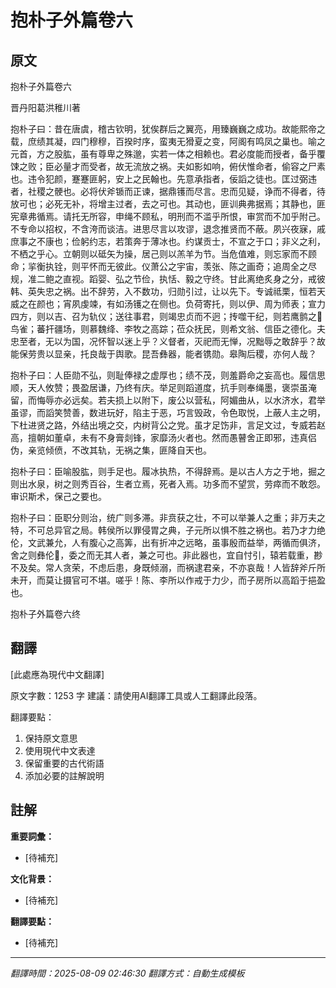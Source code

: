# 抱朴子外篇卷六

## 原文

抱朴子外篇卷六

晋丹阳葛洪稚川著

抱朴子曰：昔在唐虞，稽古钦明，犹俟群后之翼亮，用臻巍巍之成功。故能熙帝之载，庶绩其凝，四门穆穆，百揆时序，蛮夷无猾夏之变，阿阁有鸣凤之巢也。喻之元首，方之股肱，虽有尊卑之殊邈，实若一体之相赖也。君必度能而授者，备乎覆𫗧之败；臣必量才而受者，故无流放之祸。夫如影如响，俯伏惟命者，偷容之尸素也。违令犯颜，蹇蹇匪躬，安上之民翰也。先意承指者，佞謟之徒也。匡过弼违者，社稷之骾也。必将伏斧锧而正谏，据鼎镬而尽言。忠而见疑，诤而不得者，待放可也；必死无补，将增主过者，去之可也。其动也，匪训典弗据焉；其静也，匪宪章弗循焉。请托无所容，申绳不顾私，明刑而不滥乎所恨，审赏而不加乎附己。不专命以招权，不含洿而谈洁。进思尽言以攻谬，退念推贤而不蔽。夙兴夜寐，戚庶事之不康也；俭躬约志，若策奔于薄冰也。约谋贡士，不宣之于口；非义之利，不栖之乎心。立朝则以砥矢为操，居己则以羔羊为节。当危值难，则忘家而不顾命；㧛衡执铨，则平怀而无彼此。仪萧公之宇宙，羡张、陈之画奇；追周全之尽规，准二鲍之直视。蹈婴、弘之节俭，执恬、毅之守终。甘此离绝炙身之分，戒彼韩、英失忠之祸。出不辞劳，入不数功，归勋引过，让以先下。专诚祗栗，恒若天威之在颜也；宵夙虔竦，有如汤镬之在侧也。负荷寄托，则以伊、周为师表；宣力四方，则以吉、召为轨仪；送往事君，则竭忠贞而不迥；抟噬干纪，则若鹰鹯之𬷮鸟雀；蕃扞疆场，则慕魏绛、李牧之高踪；莅众抚民，则希文翁、信臣之德化。夫忠至者，无以为国，况怀智以迷上乎？义督者，灭祀而无惮，况黜辱之敢辞乎？故能保劳贵以显亲，托良哉于舆歌。昆吾彝器，能者镌勋。皋陶后稷，亦何人哉？

抱朴子曰：人臣勋不弘，则耻俸禄之虚厚也；绩不茂，则羞爵命之妄高也。履信思顺，天人攸赞；畏盈居谦，乃终有庆。举足则蹈道度，抗手则奉绳墨，褒崇虽淹留，而悔辱亦必远矣。若夫损上以附下，废公以营私，阿媚曲从，以水济水，君举虽谬，而謟笑赞善，数进玩好，陷主于恶，巧言毁政，令色取悦，上蔽人主之明，下杜进贤之路，外结出境之交，内树背公之党。虽才足饬非，言足文过，专威若赵高，擅朝如董卓，未有不身膏剡锋，家靡汤火者也。然而愚瞽舍正即邪，违真侣伪，亲览倾偾，不改其轨，无祸之集，匪降自天也。

抱朴子曰：臣喻股肱，则手足也。履冰执热，不得辞焉。是以古人方之于地，掘之则出水泉，树之则秀百谷，生者立焉，死者入焉。功多而不望赏，劳瘁而不敢怨。审识斯术，保己之要也。

抱朴子曰：臣职分则治，统广则多滞。非贲获之壮，不可以举兼人之重；非万夫之特，不可总异官之局。韩侯所以罪侵胃之典，子元所以惧不胜之祸也。若乃才力绝伦，文武兼允，人有腹心之高筭，出有折冲之远略，虽事殷而益举，两循而俱济，舍之则彝伦𭣧，委之而无其人者，兼之可也。非此器也，宜自忖引，辕若载重，尠不及矣。常人贪荣，不虑后患，身既倾溺，而祸逮君亲，不亦哀哉！人皆辞斧斤所未开，而莫让摄官可不堪。嗟乎！陈、李所以作戒于力少，而子房所以高蹈于挹盈也。

抱朴子外篇卷六终

## 翻譯

[此處應為現代中文翻譯]

原文字數：1253 字
建議：請使用AI翻譯工具或人工翻譯此段落。

翻譯要點：
1. 保持原文意思
2. 使用現代中文表達
3. 保留重要的古代術語
4. 添加必要的註解說明


## 註解

**重要詞彙：**
- [待補充]

**文化背景：**
- [待補充]

**翻譯要點：**
- [待補充]

---
*翻譯時間：2025-08-09 02:46:30*
*翻譯方式：自動生成模板*
